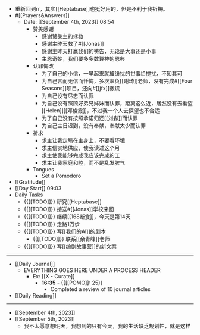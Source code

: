 - 重新回到rr，其实[[Heptabase]]也挺好用的，但是不利于我祈祷。
- #[[Prayers&Answers]]
    - Date: [[September 4th, 2023]] 08:54
        - 赞美感谢
            - 感谢赞美主的拯救
            - 感谢主昨天救了#[[Jonas]]
            - 感谢主昨天打赢我们的祷告，无论是大事还是小事
            - 主恩奇妙，我们要多多数算神的恩典
        - 认罪悔改
            - 为了自己的小信，一早起来就被纷扰的世事给搅扰，不知其可
            - 为自己言而无信而忏悔，多次辜负[[谢琦]]老师，没有完成#[[Four Seasons]]项目，还向#[[jfx]]撒谎
            - 为自己没有尽忠而认罪
            - 为自己没有照顾好弟兄姊妹而认罪，距离这么近，居然没有去看望[[Helen]][[邓俊霞]]，不过我一个人去探望也不合适
            - 为了自己没有按照承诺归还[[刘淼]]而认罪
            - 为自己主日迟到，没有奉献，奉献太少而认罪
        - 祈求
            - 求主让我定睛在主身上，不要看环境
            - 求主信实地供应，使我读过这个月
            - 求主使我能够完成我应该完成的工
            - 求主让我家庭和睦，而不是乱发脾气
        - Tongues
            - Set a Pomodoro
- [[Gratitude]]
- [[Day Start]] 09:03
- Daily Tasks
    - {{[[TODO]]}} 研究[[Heptabase]]
    - {{[[TODO]]}} 接送#[[Jonas]]学校来回
    - {{[[TODO]]}} 继续[[168断食]]，今天是第14天
    - {{[[TODO]]}} 走路1万步
    - {{[[TODO]]}} 写[[我们的AI]]的剧本
        - {{[[TODO]]}} 联系[[余青峰]]老师
    - {{[[TODO]]}} 写[[编剧故事营]]的新文案
- ---
- [[Daily Journal]] 
    - EVERYTHING GOES HERE UNDER A PROCESS HEADER
        - Ex: [[X - Curate]]
            - **16:35** - {{[[POMO]]: 25}}
                -  Completed a review of 10 journal articles
- [[Daily Reading]]
- ---
- [[September 4th, 2023]]
- [[September 5th, 2023]]
    - 我不太愿意想明天，我想到的只有今天，我的生活缺乏规划性，就是这样

